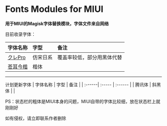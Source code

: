 # Fonts Modules for MIUI

**用于MIUI的Magisk字体替换模块，字体文件来自网络**

目前收录字体：

| 字体名称 | 字型 | 备注 |
| :------| :----- | :------ |
| [クレPro](/Klee-Pro) | 仿宋日系 | 覆盖率较低，部分用黑体代替 |
| [苍耳今楷](/TsangerJinKai) | 楷体 |  |

---------------
计划更新字体
| 字体名称 | 字型 | 备注 |
| :------| :----- | :------ |
| 腾讯体 | 斜黑体 |  |

PS：状态栏的粗体是MIUI本身的问题，MIUI自带的字体比较细，放在状态栏上就刚刚好

如有侵权，请立即联系作者删除
